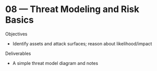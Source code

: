 # 08 — Threat Modeling and Risk Basics

Objectives
- Identify assets and attack surfaces; reason about likelihood/impact

Deliverables
- A simple threat model diagram and notes
